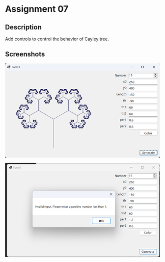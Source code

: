 # Assignment 07

## Description

Add controls to control the behavior of Cayley tree.

## Screenshots

![result](./screenshots/result.png)

![exception](./screenshots/exception.png)


